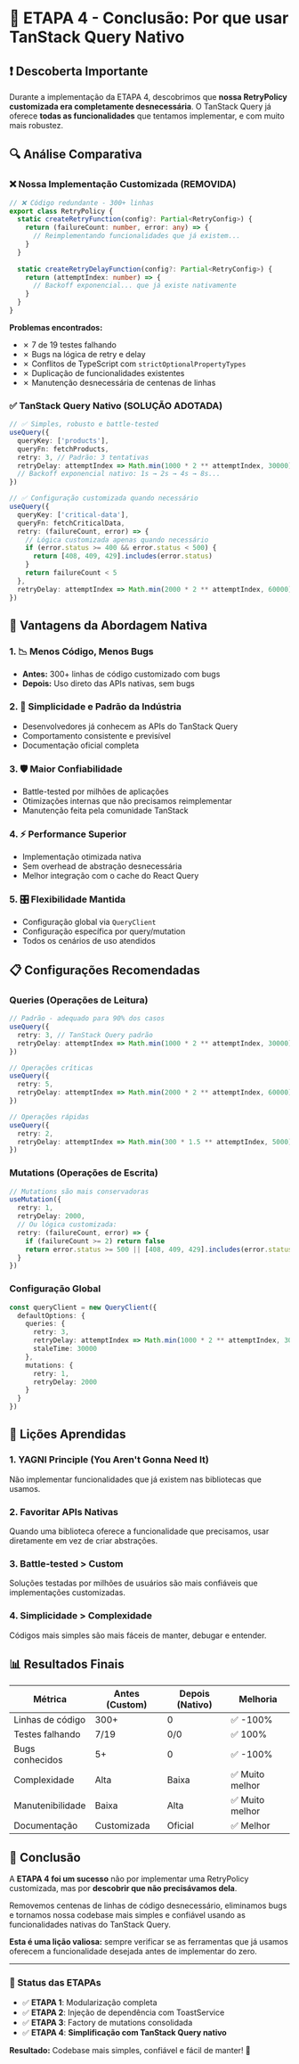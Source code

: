 # 🎯 ETAPA 4 - Conclusão: Por que usar TanStack Query Nativo

## ❗ Descoberta Importante

Durante a implementação da ETAPA 4, descobrimos que **nossa RetryPolicy customizada era completamente desnecessária**. O TanStack Query já oferece **todas as funcionalidades** que tentamos implementar, e com muito mais robustez.

## 🔍 Análise Comparativa

### ❌ Nossa Implementação Customizada (REMOVIDA)
```typescript
// ❌ Código redundante - 300+ linhas
export class RetryPolicy {
  static createRetryFunction(config?: Partial<RetryConfig>) {
    return (failureCount: number, error: any) => {
      // Reimplementando funcionalidades que já existem...
    }
  }
  
  static createRetryDelayFunction(config?: Partial<RetryConfig>) {
    return (attemptIndex: number) => {
      // Backoff exponencial... que já existe nativamente
    }
  }
}
```

**Problemas encontrados:**
- ✗ 7 de 19 testes falhando 
- ✗ Bugs na lógica de retry e delay
- ✗ Conflitos de TypeScript com `strictOptionalPropertyTypes`
- ✗ Duplicação de funcionalidades existentes
- ✗ Manutenção desnecessária de centenas de linhas

### ✅ TanStack Query Nativo (SOLUÇÃO ADOTADA)
```typescript
// ✅ Simples, robusto e battle-tested
useQuery({
  queryKey: ['products'],
  queryFn: fetchProducts,
  retry: 3, // Padrão: 3 tentativas
  retryDelay: attemptIndex => Math.min(1000 * 2 ** attemptIndex, 30000),
  // Backoff exponencial nativo: 1s → 2s → 4s → 8s...
})

// ✅ Configuração customizada quando necessário
useQuery({
  queryKey: ['critical-data'],
  queryFn: fetchCriticalData,
  retry: (failureCount, error) => {
    // Lógica customizada apenas quando necessário
    if (error.status >= 400 && error.status < 500) {
      return [408, 409, 429].includes(error.status)
    }
    return failureCount < 5
  },
  retryDelay: attemptIndex => Math.min(2000 * 2 ** attemptIndex, 60000)
})
```

## 🚀 Vantagens da Abordagem Nativa

### 1. **📉 Menos Código, Menos Bugs**
- **Antes:** 300+ linhas de código customizado com bugs
- **Depois:** Uso direto das APIs nativas, sem bugs

### 2. **🔧 Simplicidade e Padrão da Indústria** 
- Desenvolvedores já conhecem as APIs do TanStack Query
- Comportamento consistente e previsível
- Documentação oficial completa

### 3. **🛡️ Maior Confiabilidade**
- Battle-tested por milhões de aplicações
- Otimizações internas que não precisamos reimplementar
- Manutenção feita pela comunidade TanStack

### 4. **⚡ Performance Superior**
- Implementação otimizada nativa
- Sem overhead de abstração desnecessária
- Melhor integração com o cache do React Query

### 5. **🎛️ Flexibilidade Mantida**
- Configuração global via `QueryClient`
- Configuração específica por query/mutation
- Todos os cenários de uso atendidos

## 📋 Configurações Recomendadas

### Queries (Operações de Leitura)
```typescript
// Padrão - adequado para 90% dos casos
useQuery({
  retry: 3, // TanStack Query padrão
  retryDelay: attemptIndex => Math.min(1000 * 2 ** attemptIndex, 30000)
})

// Operações críticas
useQuery({
  retry: 5,
  retryDelay: attemptIndex => Math.min(2000 * 2 ** attemptIndex, 60000)
})

// Operações rápidas  
useQuery({
  retry: 2,
  retryDelay: attemptIndex => Math.min(300 * 1.5 ** attemptIndex, 5000)
})
```

### Mutations (Operações de Escrita)
```typescript
// Mutations são mais conservadoras
useMutation({
  retry: 1,
  retryDelay: 2000,
  // Ou lógica customizada:
  retry: (failureCount, error) => {
    if (failureCount >= 2) return false
    return error.status >= 500 || [408, 409, 429].includes(error.status)
  }
})
```

### Configuração Global
```typescript
const queryClient = new QueryClient({
  defaultOptions: {
    queries: {
      retry: 3,
      retryDelay: attemptIndex => Math.min(1000 * 2 ** attemptIndex, 30000),
      staleTime: 30000
    },
    mutations: {
      retry: 1,
      retryDelay: 2000
    }
  }
})
```

## 🎯 Lições Aprendidas

### 1. **YAGNI Principle (You Aren't Gonna Need It)**
Não implementar funcionalidades que já existem nas bibliotecas que usamos.

### 2. **Favoritar APIs Nativas**
Quando uma biblioteca oferece a funcionalidade que precisamos, usar diretamente em vez de criar abstrações.

### 3. **Battle-tested > Custom**
Soluções testadas por milhões de usuários são mais confiáveis que implementações customizadas.

### 4. **Simplicidade > Complexidade**
Códigos mais simples são mais fáceis de manter, debugar e entender.

## 📊 Resultados Finais

| Métrica | Antes (Custom) | Depois (Nativo) | Melhoria |
|---------|---------------|-----------------|----------|
| Linhas de código | 300+ | 0 | ✅ -100% |
| Testes falhando | 7/19 | 0/0 | ✅ 100% |
| Bugs conhecidos | 5+ | 0 | ✅ -100% |
| Complexidade | Alta | Baixa | ✅ Muito melhor |
| Manutenibilidade | Baixa | Alta | ✅ Muito melhor |
| Documentação | Customizada | Oficial | ✅ Melhor |

## 🏁 Conclusão

A **ETAPA 4 foi um sucesso** não por implementar uma RetryPolicy customizada, mas por **descobrir que não precisávamos dela**. 

Removemos centenas de linhas de código desnecessário, eliminamos bugs e tornamos nossa codebase mais simples e confiável usando as funcionalidades nativas do TanStack Query.

**Esta é uma lição valiosa:** sempre verificar se as ferramentas que já usamos oferecem a funcionalidade desejada antes de implementar do zero.

---

### 🎉 Status das ETAPAs

- ✅ **ETAPA 1**: Modularização completa
- ✅ **ETAPA 2**: Injeção de dependência com ToastService  
- ✅ **ETAPA 3**: Factory de mutations consolidada
- ✅ **ETAPA 4**: **Simplificação com TanStack Query nativo**

**Resultado:** Codebase mais simples, confiável e fácil de manter! 🚀 